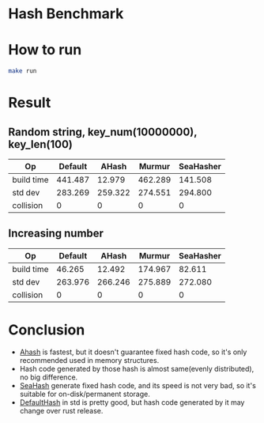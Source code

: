 # Hash Benchmark

# How to run
```bash
make run
```

# Result

## Random string, key_num(10000000), key_len(100)
| Op | Default | AHash | Murmur | SeaHasher |
| --- | --- | --- | --- | --- |
| build time | 441.487 | 12.979 | 462.289 | 141.508 |
| std dev | 283.269 | 259.322 | 274.551 | 294.800 |
| collision | 0 | 0 | 0 | 0 |


## Increasing number
| Op | Default | AHash | Murmur | SeaHasher |
| --- | --- | --- | --- | --- |
| build time | 46.265 | 12.492 | 174.967 | 82.611 |
| std dev | 263.976 | 266.246 | 275.889 | 272.080 |
| collision | 0 | 0 | 0 | 0 |


# Conclusion

- [Ahash](https://github.com/tkaitchuck/aHash) is fastest, but it doesn't guarantee fixed hash code, so it's only recommended used in memory structures.
- Hash code generated by those hash is almost same(evenly distributed), no big difference.
- [SeaHash](https://docs.rs/seahash/latest/seahash/) generate fixed hash code, and its speed is not very bad, so it's suitable for on-disk/permanent storage.
- [DefaultHash](https://doc.rust-lang.org/std/collections/hash_map/struct.DefaultHasher.html) in std is pretty good, but hash code generated by it may change over rust release.
